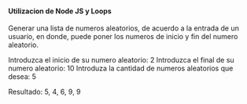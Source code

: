 #### Utilizacion de Node JS y Loops
Generar una lista de numeros aleatorios, de acuerdo a la entrada de un usuario, en donde, puede poner los numeros de inicio y fin del numero aleatorio.

Introduzca el inicio de su numero aleatorio: 2 
Introduzca el final de su numero aleatorio: 10
Introduza la cantidad de numeros aleatorios que desea: 5

Resultado: 5, 4, 6, 9, 9